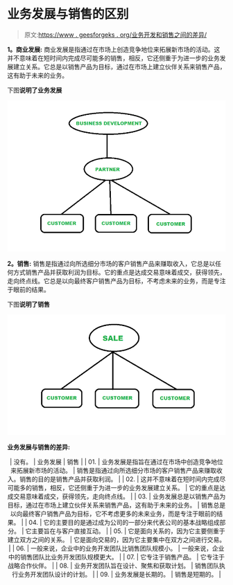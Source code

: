 # 业务发展与销售的区别

> 原文:[https://www . geesforgeks . org/业务开发和销售之间的差异/](https://www.geeksforgeeks.org/difference-between-business-development-and-sales/)

**1。商业发展:**
商业发展是指通过在市场上创造竞争地位来拓展新市场的活动。这并不意味着在短时间内完成尽可能多的销售，相反，它还侧重于为进一步的业务发展建立关系。它总是以销售产品为目标，通过在市场上建立伙伴关系来销售产品，这有助于未来的业务。

下图**说明了业务发展**

![](img/63e0a2aad81bf6cb9f2245cd983e5006.png)

**2。销售:**
销售是指通过向所选细分市场的客户销售产品来赚取收入，它总是以任何方式销售产品并获取利润为目标。它的重点是达成交易意味着成交，获得领先，走向终点线。它总是以向最终客户销售产品为目标，不考虑未来的业务，而是专注于眼前的结果。

下图**说明了销售**

![](img/0996ba29f90c03f1083ff6c96f910e1a.png)

**业务发展与销售的差异:**

<center>

| 没有。 | 业务发展 | 销售 |
| 01. | 业务发展是指旨在通过在市场中创造竞争地位来拓展新市场的活动。 | 销售是指通过向所选细分市场的客户销售产品来赚取收入。销售的目的是销售产品并获取利润。 |
| 02. | 这并不意味着在短时间内完成尽可能多的销售，相反，它还侧重于为进一步的业务发展建立关系。 | 它的重点是达成交易意味着成交，获得领先，走向终点线。 |
| 03. | 业务发展总是以销售产品为目标，通过在市场上建立伙伴关系来销售产品，这有助于未来的业务。 | 销售总是以向最终客户销售产品为目标，它不考虑更多的未来业务，而是专注于眼前的结果。 |
| 04. | 它的主要目的是通过成为公司的一部分来代表公司的基本战略组成部分。 | 它主要旨在与客户直接互动。 |
| 05. | 它是面向关系的，因为它主要侧重于建立双方之间的关系。 | 它是面向交易的，因为它主要集中在双方之间进行交易。 |
| 06. | 一般来说，企业中的业务开发团队比销售团队规模小。 | 一般来说，企业中的销售团队比业务开发团队规模更大。 |
| 07. | 它专注于销售产品。 | 它专注于战略合作伙伴。 |
| 08. | 业务开发团队旨在设计、聚焦和获取计划。 | 销售团队执行业务开发团队设计的计划。 |
| 09. | 业务发展是长期的。 | 销售是短期的。 |

</center>